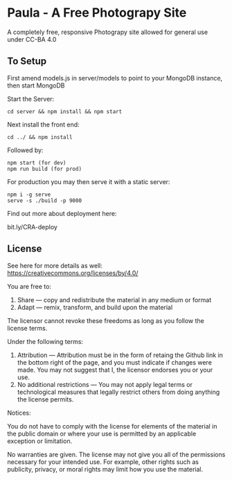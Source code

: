 # Paula - A Free Photograpy Site

A completely free, responsive Photograpy site allowed for general use under CC-BA 4.0




To Setup
--

First amend models.js in server/models to point to your MongoDB instance, then start MongoDB

Start the Server: 

    cd server && npm install && npm start

Next install the front end: 

    cd ../ && npm install 

Followed by: 

    npm start (for dev)
    npm run build (for prod)

For production you may then serve it with a static server:

    npm i -g serve
    serve -s ./build -p 9000

Find out more about deployment here:

  bit.ly/CRA-deploy


License
-- 
See here for more details as well: https://creativecommons.org/licenses/by/4.0/

You are free to:

1. Share — copy and redistribute the material in any medium or format
2. Adapt — remix, transform, and build upon the material

The licensor cannot revoke these freedoms as long as you follow the license terms.

Under the following terms:

1. Attribution — Attribution must be in the form of retaing the Github link in the bottom right of the page, and you must indicate if changes were made. You may not suggest that I, the licensor endorses you or your use.
2. No additional restrictions — You may not apply legal terms or technological measures that legally restrict others from doing anything the license permits.

Notices:

You do not have to comply with the license for elements of the material in the public domain or where your use is permitted by an applicable exception or limitation.

No warranties are given. The license may not give you all of the permissions necessary for your intended use. For example, other rights such as publicity, privacy, or moral rights may limit how you use the material.

